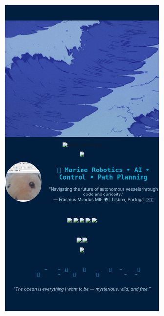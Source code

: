 <!-- 🌊 MAIN BACKGROUND + CENTERED CONTENT -->
<div align="center" style="background-color:#001F3F; padding:50px 0;">

  <!-- 🌊 파도 움짤 (배경처럼 위쪽) -->
  <img src="https://raw.githubusercontent.com/S1194789/S1194789/main/waves.gif" width="600" alt="ocean waves" />

  <!-- 🐋 고래 애니메이션 -->
  <p align="center">
    <img src="https://media.tenor.com/7z9ZLO_9zGkAAAAi/whale-swimming.gif" width="160" alt="whale swimming"/>
  </p>

  <!-- ⌨️ 타이핑 애니메이션 -->
  <p align="center">
    <img src="https://readme-typing-svg.herokuapp.com?font=Fira+Code&pause=1000&color=00B4D8&width=500&lines=Welcome+to+mayonez's+GitHub!;Exploring+AI-driven+Marine+Robotics...;Sailing+through+Deep+Blue+Code.🌊" />
  </p>

  <!-- 🐹 왼쪽 프로필 이미지 -->
  <p align="left">
    <img src="https://raw.githubusercontent.com/S1194789/S1194789/main/%EB%8B%A4%EB%9E%8C%EC%A5%90%EC%82%AC%EC%A7%84.png" width="120" style="border-radius:50%; margin-right:20px;" align="left"/>
  </p>

  <!-- ✨ 중앙 소개 -->
  <h2 align="center" style="color:#00B4D8; font-family:'Fira Code', monospace;">
    🌌 Marine Robotics • AI • Control • Path Planning
  </h2>

  <p align="center" style="color:#A9D6E5; font-size:14px;">
    “Navigating the future of autonomous vessels through code and curiosity.”  
    <br>— Erasmus Mundus MIR 🌍 | Lisbon, Portugal 🇵🇹
  </p>

  <br>

  <!-- ⚙️ 기술 뱃지 -->
  <p align="center">
    <img src="https://img.shields.io/badge/Python-003366?style=for-the-badge&logo=python&logoColor=white"/>
    <img src="https://img.shields.io/badge/ROS2-0077B6?style=for-the-badge&logo=ros&logoColor=white"/>
    <img src="https://img.shields.io/badge/MATLAB-005F73?style=for-the-badge&logo=mathworks&logoColor=white"/>
    <img src="https://img.shields.io/badge/C++-0A9396?style=for-the-badge&logo=cplusplus&logoColor=white"/>
    <img src="https://img.shields.io/badge/Linux-001F3F?style=for-the-badge&logo=linux&logoColor=white"/>
  </p>

  <br>

  <!-- 📊 GITHUB STATS -->
  <p align="center">
    <img src="https://github-readme-stats.vercel.app/api?username=S1194789&show_icons=true&theme=blue_navy&hide_border=true&title_color=00B4D8&icon_color=00B4D8" height="150"/>
    <img src="https://github-readme-streak-stats.herokuapp.com?user=S1194789&theme=blue-navy&hide_border=true&background=0D1117&fire=00B4D8&ring=00B4D8&currStreakLabel=00B4D8" height="150"/>
  </p>

  <!-- 🧊 3D Contribution Graph -->
  <p align="center">
    <img src="https://github.com/yoshi389111/github-profile-3d-contrib/raw/output/profile-night-rainbow.svg" width="700">
  </p>

  <br>

  <!-- 🌫️ ASCII 파도 & 물고기 -->
  <pre style="color:#00B4D8; font-family:monospace; font-size:14px;">
        ~    ~  🌊      🐋         🌊   ~      🪸
    🐠       ~     🌊        🐬          ~   ~
  </pre>

  <!-- 🪸 감성 문구 -->
  <p align="center" style="color:#A9D6E5; font-style:italic;">
    “The ocean is everything I want to be — mysterious, wild, and free.”
  </p>
</div>
